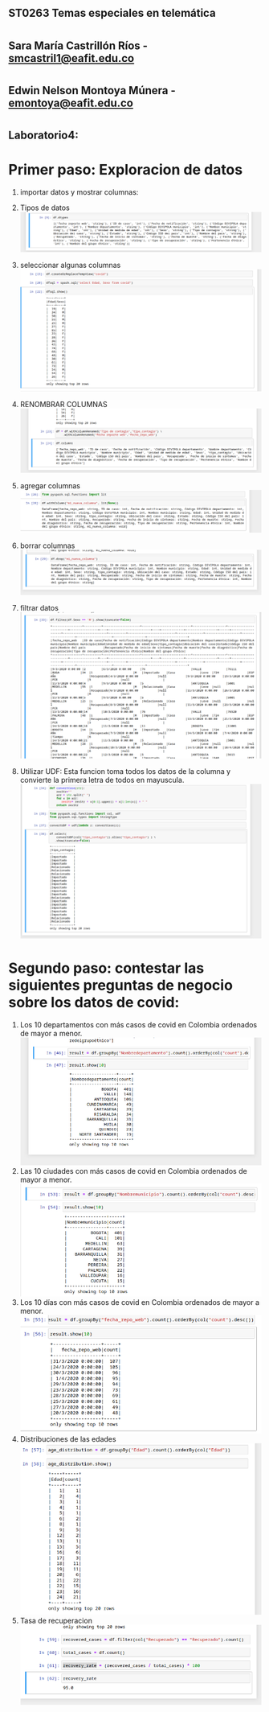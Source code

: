 ## ST0263 Temas especiales en telemática

#

## Sara María Castrillón Ríos - smcastril1@eafit.edu.co

#

## Edwin Nelson Montoya Múnera - emontoya@eafit.edu.co

#

## Laboratorio4:

#

# Primer paso: Exploracion de datos

1.  importar datos y mostrar columnas:

2.  Tipos de datos
    ![Alt text](1.png)

3.  seleccionar algunas columnas
    ![Alt text](2.png)

4.  RENOMBRAR COLUMNAS
    ![Alt text](3.png)

5.  agregar columnas
    ![Alt text](4.png)

6.  borrar columnas
    ![Alt text](5.png)

7.  filtrar datos
    ![Alt text](6.png)

8.  Utilizar UDF:
    Esta funcion toma todos los datos de la columna y convierte la primera letra de todos en mayuscula.
    ![Alt text](7.png)

# Segundo paso: contestar las siguientes preguntas de negocio sobre los datos de covid:

1.  Los 10 departamentos con más casos de covid en Colombia ordenados de mayor a menor.
    ![Alt text](8.png)
2.  Las 10 ciudades con más casos de covid en Colombia ordenados de mayor a menor.
    ![Alt text](9.png)
3.  Los 10 días con más casos de covid en Colombia ordenados de mayor a menor.
    ![Alt text](10.png)
4.  Distribuciones de las edades
    ![Alt text](11.png)
5.  Tasa de recuperacion
    ![Alt text](12.png)
